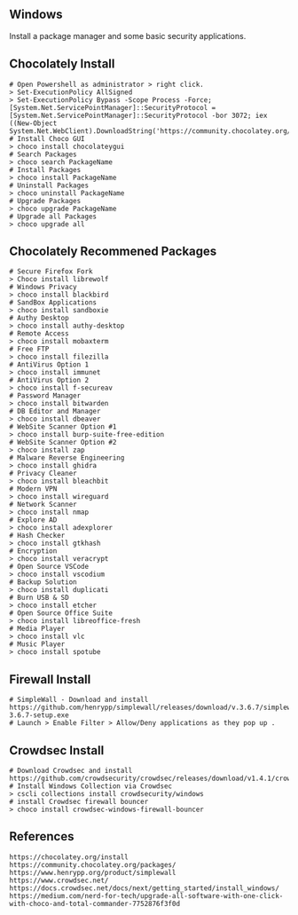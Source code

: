 Windows
--------

Install a package manager and some basic security applications. 

Chocolately Install
-------------------

    # Open Powershell as administrator > right click.
    > Set-ExecutionPolicy AllSigned
    > Set-ExecutionPolicy Bypass -Scope Process -Force; [System.Net.ServicePointManager]::SecurityProtocol = [System.Net.ServicePointManager]::SecurityProtocol -bor 3072; iex ((New-Object System.Net.WebClient).DownloadString('https://community.chocolatey.org/install.ps1'))
    # Install Choco GUI
    > choco install chocolateygui
    # Search Packages
    > choco search PackageName 
    # Install Packages
    > choco install PackageName
    # Uninstall Packages
    > choco uninstall PackageName
    # Upgrade Packages
    > choco upgrade PackageName
    # Upgrade all Packages
    > choco upgrade all

Chocolately Recommened Packages
-------------------------------

    # Secure Firefox Fork
    > Choco install librewolf
    # Windows Privacy
    > choco install blackbird
    # SandBox Applications
    > choco install sandboxie
    # Authy Desktop
    > choco install authy-desktop
    # Remote Access
    > choco install mobaxterm
    # Free FTP
    > choco install filezilla
    # AntiVirus Option 1
    > choco install immunet
    # AntiVirus Option 2
    > choco install f-secureav
    # Password Manager
    > choco install bitwarden
    # DB Editor and Manager
    > choco install dbeaver
    # WebSite Scanner Option #1
    > choco install burp-suite-free-edition
    # WebSite Scanner Option #2
    > choco install zap
    # Malware Reverse Engineering
    > choco install ghidra
    # Privacy Cleaner
    > choco install bleachbit
    # Modern VPN
    > choco install wireguard
    # Network Scanner
    > choco install nmap
    # Explore AD
    > choco install adexplorer
    # Hash Checker
    > choco install gtkhash
    # Encryption
    > choco install veracrypt   
    # Open Source VSCode
    > choco install vscodium
    # Backup Solution 
    > choco install duplicati
    # Burn USB & SD
    > choco install etcher
    # Open Source Office Suite
    > choco install libreoffice-fresh
    # Media Player
    > choco install vlc
    # Music Player
    > choco install spotube

Firewall Install
----------------

    # SimpleWall - Download and install 
    https://github.com/henrypp/simplewall/releases/download/v.3.6.7/simplewall-3.6.7-setup.exe
    # Launch > Enable Filter > Allow/Deny applications as they pop up .

Crowdsec Install
-----------------
  
    # Download Crowdsec and install 
    https://github.com/crowdsecurity/crowdsec/releases/download/v1.4.1/crowdsec_1.4.1.msi
    # Install Windows Collection via Crowdsec
    > cscli collections install crowdsecurity/windows
    # install Crowdsec firewall bouncer
    > choco install crowdsec-windows-firewall-bouncer

References
----------

    https://chocolatey.org/install
    https://community.chocolatey.org/packages/
    https://www.henrypp.org/product/simplewall
    https://www.crowdsec.net/
    https://docs.crowdsec.net/docs/next/getting_started/install_windows/
    https://medium.com/nerd-for-tech/upgrade-all-software-with-one-click-with-choco-and-total-commander-7752876f3f0d
    

